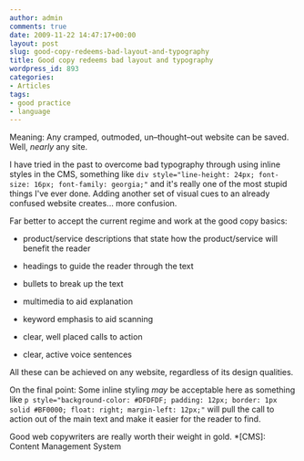 ```yaml
---
author: admin
comments: true
date: 2009-11-22 14:47:17+00:00
layout: post
slug: good-copy-redeems-bad-layout-and-typography
title: Good copy redeems bad layout and typography
wordpress_id: 893
categories:
- Articles
tags:
- good practice
- language
---
```


Meaning: Any cramped, outmoded, un–thought–out website can be saved. Well, _nearly_ any site.

I have tried in the past to overcome bad typography through using inline styles in the CMS, something like `div style="line-height: 24px; font-size: 16px; font-family: georgia;"` and it's really one of the most stupid things I've ever done. Adding another set of visual cues to an already confused website creates… more confusion.

Far better to accept the current regime and work at the good copy basics:



	
  * product/service descriptions that state how the product/service will benefit the reader

	
  * headings to guide the reader through the text

	
  * bullets to break up the text

	
  * multimedia to aid explanation

	
  * keyword emphasis to aid scanning

	
  * clear, well placed calls to action

	
  * clear, active voice sentences


All these can be achieved on any website, regardless of its design qualities.

On the final point: Some inline styling _may_ be acceptable here as something like `p style="background-color: #DFDFDF; padding: 12px; border: 1px solid #BF0000; float: right; margin-left: 12px;"` will pull the call to action out of the main text and make it easier for the reader to find.

Good web copywriters are really worth their weight in gold.
  *[CMS]: Content Management System
